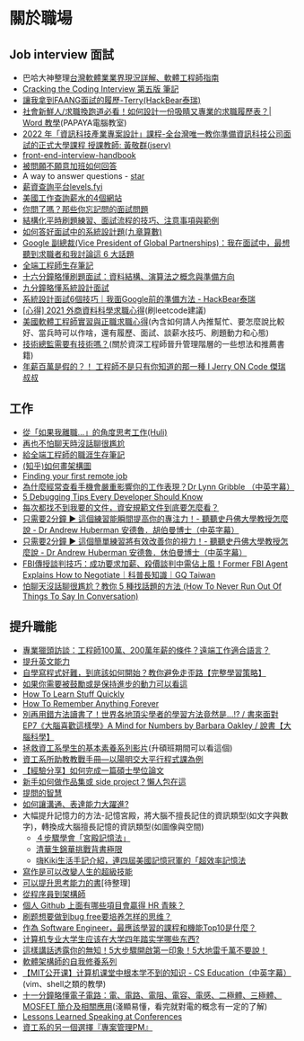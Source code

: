 # 關於職場
## Job interview 面試
- 巴哈大神整理[台灣軟體業業界現況詳解、軟體工程師指南](https://forum.gamer.com.tw/C.php?bsn=60076&snA=5444020)
- [Cracking the Coding Interview 第五版 筆記](https://hackmd.io/@Rance/Byhz8-eJE)
- [讓我拿到FAANG面試的履歷-Terry(HackBear泰瑞)](https://youtu.be/MsbzY6QbRVA)
- [社會新鮮人/求職換跑道必看！如何設計一份吸睛又專業的求職履歷表？| Word 教學](https://youtu.be/WxSKFX5lftY)(PAPAYA電腦教室)
- [2022 年「資訊科技產業專案設計」課程-全台灣唯一教你準備資訊科技公司面試的正式大學課程 授課教師: 黃敬群(jserv)](https://hackmd.io/@sysprog/BJLSJ3ggi)
- [front-end-interview-handbook](https://github.com/yangshun/front-end-interview-handbook)
- [被問願不願意加班如何回答](work_overtime.md)
- A way to answer questions - [star](https://en.wikipedia.org/wiki/Situation,_task,_action,_result)
- [薪資查詢平台levels.fyi](https://www.levels.fyi/?compare=Google,Facebook,Microsoft&track=Software%20Engineer)
- [美國工作查詢薪水的4個網站](https://aillynotes.com/salary/)
- [你問了嗎？那些你忘記問的面試問題](https://www.gvm.com.tw/article/43290)
- [結構化平時刷題練習、面試流程的技巧、注意事項與範例](https://yschen25.blogspot.com/2022/02/coding-interview.html)
- [如何答好面試中的系統設計題(九章算數)](https://github.com/ninechapter-algorithm/linghu-algorithm-templete/blob/master/%E7%B3%BB%E7%BB%9F%E8%AE%BE%E8%AE%A1%20Syestem%20Design/%E5%A6%82%E4%BD%95%E7%AD%94%E5%A5%BD%E9%9D%A2%E8%AF%95%E4%B8%AD%E7%9A%84%E7%B3%BB%E7%BB%9F%E8%AE%BE%E8%AE%A1%E9%A2%98.md)
- [Google 副總裁(Vice President of Global Partnerships)：我在面試中，最想聽到求職者和我討論這 6 大話題](https://buzzorange.com/techorange/2021/03/15/google-vp-six-interview-topic/)
- [全端工程師生存筆記](https://ithelp.ithome.com.tw/articles/10259659)
- [十六分鐘略懂刷題面試：資料結構、演算法之概念與準備方向](https://youtu.be/sAjkAz75jis)
- [九分鐘略懂系統設計面試](https://youtu.be/Y93BGebBwEE)
- [系統設計面試6個技巧｜我面Google前的準備方法 - HackBear泰瑞](https://youtu.be/zomYKjlvJGU)
- [[心得] 2021 外商資料科學求職心得](https://www.ptt.cc/bbs/Soft_Job/M.1646066584.A.403.html)(刷leetcode建議)
- [美國軟體工程師實習與正職求職心得](https://cwhu.medium.com/2021-us-swe-intern-2022-us-swe-new-grad-47d2a68dc59d)(內含如何請人內推幫忙、要怎麼說比較好、當兵時可以作啥，還有履歷、面試、談薪水技巧、刷題動力和心態)
- [技術總監需要有技術嗎？](https://medium.com/the-bayesian-trap/the-coding-interview-and-soft-skills-70dad398f3f1)(關於資深工程師晉升管理階層的一些想法和推薦書籍)
- [年薪百萬是假的？！ 工程師不是只有你知道的那一種 I Jerry ON Code 傑瑞叔叔](https://youtu.be/amdADRWVvPg?si=nW_J4GCkrzFxNwxY)


## 工作
- [從「如果我離職…」的角度思考工作(Huli)](https://hulitw.medium.com/think-as-if-i-quit-f384091ca2f6)
- [再也不怕聊天時沒話聊很尷尬](chat.md)
- [給全端工程師的職涯生存筆記](https://github.com/dean9703111/full-stack-developer-note)
- [(知乎)如何畫架構圖](https://www.zhihu.com/question/27440059/answer/2797076698)
- [Finding your first remote job](https://www.joshwcomeau.com/career/remote-work-pt2/)
- [為什麼經常查看手機會嚴重影響你的工作表現？Dr Lynn Gribble （中英字幕）](https://youtu.be/cOTnfxiVlxU)
- [5 Debugging Tips Every Developer Should Know](https://youtu.be/K6WGRBhacq8)
- [每次都找不到我要的文件，資安規範文件到底要怎麼看？](https://ithelp.ithome.com.tw/users/20117445/ironman/3778)
- [只需要2分鐘 ► 這個練習能瞬間提高你的專注力！- 聽聽史丹佛大學教授怎麼說 - Dr Andrew Huberman 安德魯．胡伯曼博士（中英字幕）](https://youtu.be/iBFFmK9onVA)
- [只需要2分鐘 ► 這個簡單練習將有效改善你的視力！- 聽聽史丹佛大學教授怎麼說 - Dr Andrew Huberman 安德魯．休伯曼博士（中英字幕）](https://youtu.be/6LE1gf6FJnw)
- [FBI傳授談判技巧：成功要求加薪、殺價談判中需佔上風！Former FBI Agent Explains How to Negotiate｜科普長知識｜GQ Taiwan](https://youtu.be/xM5DXBSNMJg)
- [怕聊天沒話聊很尷尬？教你 5 種找話題的方法 (How To Never Run Out Of Things To Say In Conversation)](https://tw.voicetube.com/videos/61241)

## 提升職能
- [專業獵頭訪談：工程師100萬、200萬年薪的條件？遠端工作適合語言？](https://youtu.be/L1QdHnSxs2k?si=ngK2wCdnhAFwP0k8)
- [提升英文能力](english.md)
- [自學寫程式好難，到底該如何開始？教你避免走歪路【完整學習策略】](https://youtu.be/t35Fxn0nenU?si=xrvMweiVmCFHejX5)
- [如果你需要被鼓勵或是保持進步的動力可以看這](motivate.md)
- [How To Learn Stuff Quickly](https://www.joshwcomeau.com/blog/how-to-learn-stuff-quickly/)
- [How To Remember Anything Forever](https://ncase.me/remember/)
- [別再用錯方法讀書了！世界各地頂尖學者的學習方法竟然是...!? / 書來面對 EP7《大腦喜歡這樣學》A Mind for Numbers by Barbara Oakley / 說書【大腦科學】](https://youtu.be/iFSVMuBDMws)
- [拯救資工系學生的基本素養系列影片](https://youtube.com/playlist?list=PLCOCSTovXmudP_dZi1T9lNHLOtqpK9e2P)(升碩班期間可以看這個)
- [資工系所助教教戰手冊—以陽明交大平行程式課為例](https://tigercosmos.xyz/post/2021/05/story/ta-of-parallel-programming-course/?fbclid=IwAR2cbFfqkK9qxjiaBiX7pXKM82PHYUiNiiGZc4HSwKy9N9mwVePuKWVBw9w)
- [【經驗分享】如何完成一篇碩士學位論文](https://jason-chen-1992.weebly.com/home/6601820)
- [新手如何做作品集或 side project？懶人包在這](https://ithelp.ithome.com.tw/articles/10242875)
- [提問的智慧](https://github.com/ryanhanwu/How-To-Ask-Questions-The-Smart-Way)
- [如何讓溝通、表達能力大躍進?](express.md) 
- 大幅提升記憶力的方法-記憶宮殿，將大腦不擅長記住的資訊類型(如文字與數字)，轉換成大腦擅長記憶的資訊類型(如圖像與空間)  
  - [４步驟學會「宮殿記憶法」](https://www.cheers.com.tw/article/article.action?id=5099857&page=2)  
  - [清華生錦華挑戰背書極限](https://www.youtube.com/watch?v=3Xe9x_ysCug)
  - [嗨Kiki生活手記介紹，連四屆美國記憶冠軍的「超效率記憶法](https://www.youtube.com/watch?v=Tfe30t4K33g)
- [寫作是可以改變人生的超級技能](https://twitter.com/coolxiao/status/1554667451203276801?s=21)
- [可以提升思考能力的書](https://github.com/xiaolai/everyone-can-use-english/blob/master/chapter2.md#7-%E6%9B%B4%E9%87%8D%E8%A6%81%E7%9A%84%E6%98%AF%E6%80%9D%E8%80%83%E8%83%BD%E5%8A%9B)[待整理]
- [從程序員到架構師](https://mp.weixin.qq.com/s/CqRruULCJQCa5cbxVk66uA?fbclid=IwAR2nYma5SRCjnJ2KxMu9L4TkN52BjyDhWSGarhJc6lutGB5e1TkvLSjYjpI)
- [個人 Github 上面有哪些項目會贏得 HR 青睞？](https://www.zhihu.com/question/29356997/answer/1833318847)
- [刷题想要做到bug free要培养怎样的思维？](https://www.zhihu.com/question/31786933)
- [作為 Software Engineer，最應該學習的課程和機能Top10是什麼？](https://www.zhihu.com/question/61717398/answer/2627788864)
- [计算机专业大学生应该在大学四年踏实学哪些东西?](https://www.zhihu.com/question/27368268/answer/2615479673)
- [這樣講話透露你的無知！5大步驟開啟第一印象！5大地雷千萬不要說！](https://youtu.be/1y7ZnuluFcg)
- [軟體架構師的自我修養系列](https://ithelp.ithome.com.tw/users/20146414/ironman/5313)
- [【MIT公开课】计算机课堂中根本学不到的知识 - CS Education（中英字幕）](https://www.bilibili.com/video/BV1XN4y187zp/?p=1&vd_source=f98403e008c3605faef7efe4a0658ae6)(vim、shell之類的教學)
- [十一分鐘略懂電子電路：電、電路、電阻、電容、電感、二極體、三極體、MOSFET 簡介及相關應用](https://youtu.be/V3A0fxmhYrg)(淺顯易懂，看完就對電的概念有一定的了解)
- [Lessons Learned Speaking at Conferences](https://www.joshwcomeau.com/career/lessons-learned-speaking-at-conferences/)
- [資工系的另一個選擇『專案管理PM』](https://youtu.be/GRx9u5JpDuI?si=nW7I-VXwaL85t8RH)
